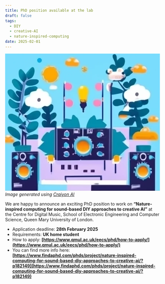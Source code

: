 ```yaml
---
title: PhD position available at the lab
draft: false
tags:
  - DIY
  - creative-AI
  - nature-inspired-computing
date: 2025-02-01
---
```

![](img/craiyon_162415_Nature_inspired_computing_for_sound_based_DIY_approaches_to_creative_AI_opt.png)
*Image generated using [Craiyon AI](https://www.craiyon.com)*

We are happy to announce an exciting PhD position to work on **“Nature-inspired computing for sound-based DIY approaches to creative AI”** at the Centre for Digital Music, School of Electronic Engineering and Computer Science, Queen Mary University of London. 

* Application deadline: **28th February 2025**
* Requirements: **UK home student**
* How to apply: **[https://www.qmul.ac.uk/eecs/phd/how-to-apply/](https://www.qmul.ac.uk/eecs/phd/how-to-apply/)**
* You can find more info here: **[https://www.findaphd.com/phds/project/nature-inspired-computing-for-sound-based-diy-approaches-to-creative-ai/?p182149](https://www.findaphd.com/phds/project/nature-inspired-computing-for-sound-based-diy-approaches-to-creative-ai/?p182149)**